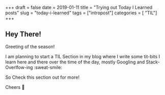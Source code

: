 +++
draft = false
date = 2019-01-11
title = "Trying out Today I Learned posts"
slug = "today-i-learned"
tags = ["intropost"]
categories = [ "TIL"]
+++

## Hey There!
Greeting of the season!

I am planning to start a TIL Section in my blog where I write some tit-bits I learn here and there over the time of the day, mostly Googling and Stack-Overlfow-ing :sweat-smile:

So Check this section out for more!

Cheers :beer:
